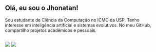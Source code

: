 ## Olá, eu sou o Jhonatan!

Sou estudante de Ciência da Computação no ICMC da USP. Tenho interesse em inteligência artificial e sistemas evolutivos. No meu GitHub, compartilho projetos acadêmicos e pessoais.


  ##
 
<div> 
  <a href="https://www.instagram.com/jhonatan_barboza_" target="_blank"><img src="https://img.shields.io/badge/-Instagram-%23E4405F?style=for-the-badge&logo=instagram&logoColor=white" target="_blank"></a>
  <a href="https://www.linkedin.com/in/jhonatan-barboza-12b070201" target="_blank"><img src="https://img.shields.io/badge/-LinkedIn-%230077B5?style=for-the-badge&logo=linkedin&logoColor=white" target="_blank"></a> 
  
</div>